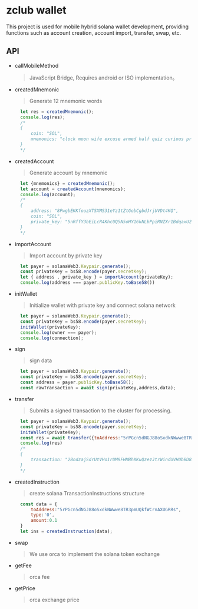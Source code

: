# zclub wallet

This project is used for mobile hybrid solana wallet development, providing functions such as account creation, account import, transfer, swap, etc.

## API

- callMobileMethod
  > JavaScript Bridge, Requires android or ISO implementation。
- createdMnemonic
  > Generate 12 mnemonic words

  ```js
    let res = createdMnemonic();
    console.log(res);
    /*
    {
        coin: "SOL",
        mnemonics: "clock moon wife excuse armed half quiz curious proud rubber cave glow"
    }
    */
  ```

- createdAccount
  > Generate account by mnemonic

  ```js
    let {mnemonics} = createdMnemonic();
    let account = createdAccount(mnemonics);
    console.log(account);
    /*
    {
        address: "8PwgbEKKfouzXTSXMS31eYz1tZtGobCgbdJrjUVDt4KQ",
        coin: "SOL",
        private_key: "5nRffY3bEiLcR4KhcUQ5N5oHY16kNLbPpiRNZXr1BdqaxU2b8Fpuw3ZUMRMgHjKnn15q8HHwwsdSxJf7kXJtgJUe"
    }
    */
  ```

- importAccount
  > Import account by private key

  ```js
    let payer = solanaWeb3.Keypair.generate();
    const privateKey = bs58.encode(payer.secretKey);
    let { address , private_key } = importAccount(privateKey);
    console.log(address === payer.publicKey.toBase58())
  ```

- initWallet
  > Initialize wallet with private key and connect solana network

  ```js
    let payer = solanaWeb3.Keypair.generate();
    const privateKey = bs58.encode(payer.secretKey);
    initWallet(privateKey);
    console.log(owner === payer);
    console.log(connection);
  ```

- sign
  > sign data

  ```js
    let payer = solanaWeb3.Keypair.generate();
    const privateKey = bs58.encode(payer.secretKey);
    const address = payer.publicKey.toBase58();
    const rawTransaction = await sign(privateKey,address,data);
  ```

- transfer
  > Submits a signed transaction to the cluster for processing.

  ```js
    let payer = solanaWeb3.Keypair.generate();
    const privateKey = bs58.encode(payer.secretKey);
    initWallet(privateKey);
    const res = await transfer({toAddress:"5rPGcn5dNGJ88oSxdkNWwwe8TR3pmUQkfWCrnAXUGRRs",type:'0',amount:0.1})
    console.log(res)
    /*
    { 
        transaction: "2BndzajSdrUtVHo1rUM9FHMBhXKuQzezJtrWindUVHUbBD81ehFw9wLf1LnxSQ7MQio6H5jnGVGkn2wHrMcEW5tt" 
    }
    */
  ```

- createdInstruction
  > create solana TransactionInstructions structure

  ```js
    const data = {
        toAddress:"5rPGcn5dNGJ88oSxdkNWwwe8TR3pmUQkfWCrnAXUGRRs",
        type:'0',
        amount:0.1
    }
    let ins = createdInstruction(data);
  ```

- swap
  > We use orca to implement the solana token exchange

- getFee
  > orca fee
- getPrice
  > orca exchange price
  